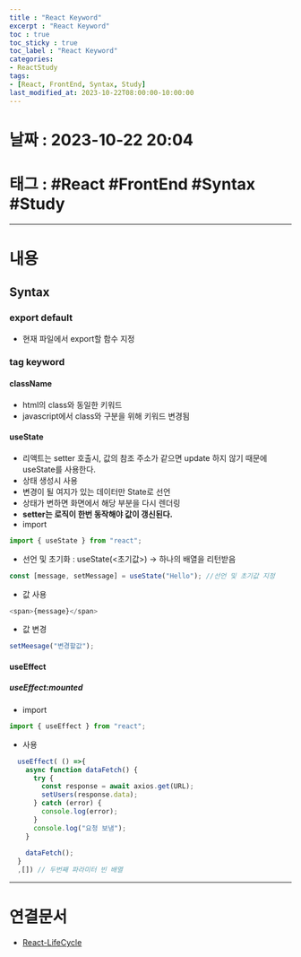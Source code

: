 ```yaml
---
title : "React Keyword"
excerpt : "React Keyword"
toc : true
toc_sticky : true
toc_label : "React Keyword"
categories:
- ReactStudy
tags:
- [React, FrontEnd, Syntax, Study]
last_modified_at: 2023-10-22T08:00:00-10:00:00
---
```


# 날짜 : 2023-10-22 20:04

# 태그 : #React #FrontEnd #Syntax #Study 
---

# 내용

## Syntax

### export default
- 현재 파일에서 export할 함수 지정

### tag keyword

#### className
- html의 class와 동일한 키워드
- javascript에서 class와 구분을 위해 키워드 변경됨

#### **useState**
- 리액트는 setter 호출시, 값의 참조 주소가 같으면 update 하지 않기 때문에 useState를 사용한다.
- 상태 생성시 사용
- 변경이 될 여지가 있는 데이터만 State로 선언
- 상태가 변하면 화면에서 해당 부분을 다시 렌더링
- **setter는 로직이 한번 동작해야 값이 갱신된다.**
- import

```javascript
import { useState } from "react";
```

- 선언 및 초기화 : useState(<초기값>) -> 하나의 배열을 리턴받음

```javascript
const [message, setMessage] = useState("Hello"); //선언 및 초기값 지정
```

- 값 사용

```javascript
<span>{message}</span>
```

- 값 변경

```javascript
setMeesage("변경할값");
```

#### useEffect

##### useEffect:mounted
- import

```javascript
import { useEffect } from "react";
```

- 사용

```javascript
  useEffect( () =>{
    async function dataFetch() {
      try {
        const response = await axios.get(URL);
        setUsers(response.data);
      } catch (error) {
        console.log(error);
      }
      console.log("요청 보냄");
    }
  
    dataFetch();
  }
  ,[]) // 두번째 파라미터 빈 배열
```

---

# 연결문서
- [React-LifeCycle](../../reactstudy/reactstudy-React-LifeCycle)